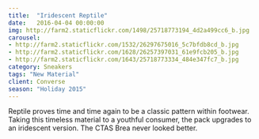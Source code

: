 ```yaml
---
title:  "Iridescent Reptile"
date:   2016-04-04 00:00:00
img: http://farm2.staticflickr.com/1498/25718773194_4d2a499cc6_b.jpg
carousel:
- http://farm2.staticflickr.com/1532/26297675016_5c7bfdb8cd_b.jpg
- http://farm2.staticflickr.com/1628/26257397031_61e9fcb205_b.jpg
- http://farm2.staticflickr.com/1643/25718773334_484e347fc7_b.jpg
category: Sneakers
tags: "New Material"
client: Converse
season: "Holiday 2015"
---
```

Reptile proves time and time again to be a classic pattern within footwear. Taking this timeless material to a youthful consumer, the pack upgrades to an iridescent version. The CTAS Brea never looked better.
